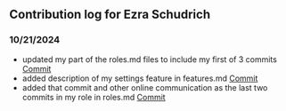 ## Contribution log for Ezra Schudrich

### 10/21/2024
- updated my part of the roles.md files to include my first of 3 commits [Commit](https://github.com/viancavarma/326-Team-5/commit/1f4cef1d9bf0505e076d3504471e10460ebbce9c)
- added description of my settings feature in features.md [Commit](https://github.com/viancavarma/326-Team-5/commit/50d3fbe696b48dd4ef8e80ab03cbef8521465d59)
- added that commit and other online communication as the last two commits in my role in roles.md [Commit](https://github.com/viancavarma/326-Team-5/commit/14af72a0353c097c9bd203ee75b7019cb304f359)